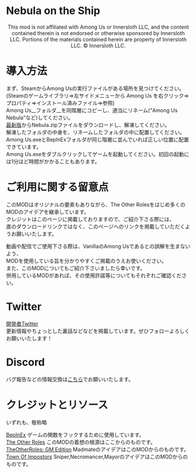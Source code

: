 # Nebula on the Ship

<p align="center">
This mod is not affiliated with Among Us or Innersloth LLC, and the content contained therein is not endorsed or otherwise sponsored by Innersloth LLC. Portions of the materials contained herein are property of Innersloth LLC. © Innersloth LLC.
</p>

# 導入方法

まず、SteamからAmong Usの実行ファイルがある場所を見つけてください。(Steamのゲームライブラリ⇒左サイドメニューから Among Us を右クリック⇒プロパティ⇒インストール済みファイル⇒参照)\
Among Us__フォルダ__を同階層にコピーし、適当にリネーム("Among Us Nebula"など)してください。\
[最新版](https://github.com/Dolly1016/Nebula/releases/latest)からNebula.zipファイルをダウンロードし、解凍してください。\
解凍したフォルダの中身を、リネームしたフォルダの中に配置してください。Among Us.exeとBepInExフォルダが同じ階層に並んでいれば正しい位置に配置できています。\
Among Us.exeをダブルクリックしてゲームを起動してください。初回の起動には1分ほど時間がかかることもあります。

# ご利用に関する留意点
このMODはオリジナルの要素もありながら、The Other Rolesをはじめ多くのMODのアイデアを継承しています。\
クレジットはこのページに掲載しておりますので、ご紹介下さる際には、\
直のダウンロードリンクではなく、このページへのリンクを掲載していただくようお願いいたします。

動画や配信でご使用下さる際は、VanillaのAmong Usであるとの誤解を生まないよう、\
MODを使用している旨を分かりやすくご掲載のうえお使いください。\
また、このMODについてもご紹介下さいましたら幸いです。\
併用しているMODがあれば、その使用許諾等についてもそれぞれご確認ください。


# Twitter
[開発者Twitter](https://twitter.com/NebulaOnTheShip)\
更新情報やちょっとした裏話などなどを掲載しています。ぜひフォローよろしくお願いいたします！

# Discord
バグ報告などの情報交換は[こちら](https://discord.gg/kHNZD4pq9E)でお願いいたします。

# クレジットとリソース

いずれも、敬称略

[BepInEx](https://github.com/BepInEx) ゲームの関数をフックするために使用しています。\
[The Other Roles](https://github.com/Eisbison/TheOtherRoles) このMODの着想の根源はここからのものです。\
[TheOtherRoles: GM Edition](https://github.com/yukinogatari/TheOtherRoles-GM) MadmateのアイデアはこのMODからのものです。\
[Town Of Impostors](https://github.com/Town-of-Impostors/TownOfImpostors) Sniper,Necromancer,MayorのアイデアはこのMODからのものです。
